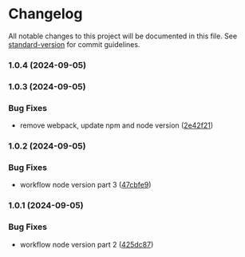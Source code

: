 # Changelog

All notable changes to this project will be documented in this file. See [standard-version](https://github.com/conventional-changelog/standard-version) for commit guidelines.

### 1.0.4 (2024-09-05)

### 1.0.3 (2024-09-05)


### Bug Fixes

* remove webpack, update npm and node version ([2e42f21](https://github.com/aramk/CSSJSON/commit/2e42f2111d10932d74cdc8ee2af64073fd1004a7))

### 1.0.2 (2024-09-05)


### Bug Fixes

* workflow node version part 3 ([47cbfe9](https://github.com/aramk/CSSJSON/commit/47cbfe96ff7d10b42ef304ba43e0872890343bbd))

### 1.0.1 (2024-09-05)


### Bug Fixes

* workflow node version part 2 ([425dc87](https://github.com/aramk/CSSJSON/commit/425dc87e4905692d5d3dec0250dc50a6c96803f3))
